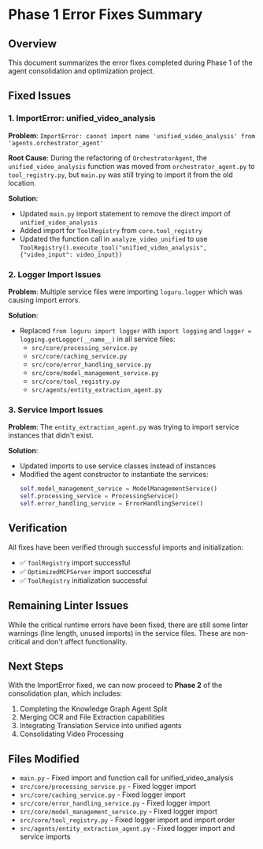 # Phase 1 Error Fixes Summary

## Overview
This document summarizes the error fixes completed during Phase 1 of the agent consolidation and optimization project.

## Fixed Issues

### 1. ImportError: unified_video_analysis
**Problem**: `ImportError: cannot import name 'unified_video_analysis' from 'agents.orchestrator_agent'`

**Root Cause**: During the refactoring of `OrchestratorAgent`, the `unified_video_analysis` function was moved from `orchestrator_agent.py` to `tool_registry.py`, but `main.py` was still trying to import it from the old location.

**Solution**: 
- Updated `main.py` import statement to remove the direct import of `unified_video_analysis`
- Added import for `ToolRegistry` from `core.tool_registry`
- Updated the function call in `analyze_video_unified` to use `ToolRegistry().execute_tool("unified_video_analysis", {"video_input": video_input})`

### 2. Logger Import Issues
**Problem**: Multiple service files were importing `loguru.logger` which was causing import errors.

**Solution**: 
- Replaced `from loguru import logger` with `import logging` and `logger = logging.getLogger(__name__)` in all service files:
  - `src/core/processing_service.py`
  - `src/core/caching_service.py`
  - `src/core/error_handling_service.py`
  - `src/core/model_management_service.py`
  - `src/core/tool_registry.py`
  - `src/agents/entity_extraction_agent.py`

### 3. Service Import Issues
**Problem**: The `entity_extraction_agent.py` was trying to import service instances that didn't exist.

**Solution**:
- Updated imports to use service classes instead of instances
- Modified the agent constructor to instantiate the services:
  ```python
  self.model_management_service = ModelManagementService()
  self.processing_service = ProcessingService()
  self.error_handling_service = ErrorHandlingService()
  ```

## Verification
All fixes have been verified through successful imports and initialization:
- ✅ `ToolRegistry` import successful
- ✅ `OptimizedMCPServer` import successful  
- ✅ `ToolRegistry` initialization successful

## Remaining Linter Issues
While the critical runtime errors have been fixed, there are still some linter warnings (line length, unused imports) in the service files. These are non-critical and don't affect functionality.

## Next Steps
With the ImportError fixed, we can now proceed to **Phase 2** of the consolidation plan, which includes:
1. Completing the Knowledge Graph Agent Split
2. Merging OCR and File Extraction capabilities
3. Integrating Translation Service into unified agents
4. Consolidating Video Processing

## Files Modified
- `main.py` - Fixed import and function call for unified_video_analysis
- `src/core/processing_service.py` - Fixed logger import
- `src/core/caching_service.py` - Fixed logger import
- `src/core/error_handling_service.py` - Fixed logger import
- `src/core/model_management_service.py` - Fixed logger import
- `src/core/tool_registry.py` - Fixed logger import and import order
- `src/agents/entity_extraction_agent.py` - Fixed logger import and service imports
